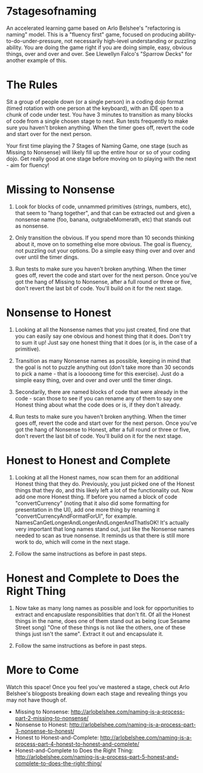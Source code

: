 # 7stagesofnaming
An accelerated learning game based on Arlo Belshee's "refactoring is naming" model. This is a "fluency first" game, focused on producing ability-to-do-under-pressure, not necessarily high-level understanding or puzzling ability. You are doing the game right if you are doing simple, easy, obvious things, over and over and over. See Llewellyn Falco's "Sparrow Decks" for another example of this.

# The Rules

Sit a group of people down (or a single person) in a coding dojo format (timed rotation with one person at the keyboard), with an IDE open to a chunk of code under test. You have 3 minutes to transition as many blocks of code from a single chosen stage to next. Run tests frequently to make sure you haven't broken anything. When the timer goes off, revert the code and start over for the next person.

Your first time playing the 7 Stages of Naming Game, one stage (such as Missing to Nonsense) will likely fill up the entire hour or so of your coding dojo. Get really good at one stage before moving on to playing with the next - aim for fluency!

# Missing to Nonsense

1. Look for blocks of code, unnammed primitives (strings, numbers, etc), that seem to "hang together", and that can be extracted out and given a nonsense name (foo, banana, outgrabeMomerath, etc) that stands out as nonsense. 

2. Only transition the obvious. If you spend more than 10 seconds thinking about it, move on to something else more obvious. The goal is fluency, not puzzling out your options. Do a simple easy thing over and over and over until the timer dings.

3. Run tests to make sure you haven't broken anything. When the timer goes off, revert the code and start over for the next person. Once you've got the hang of Missing to Nonsense, after a full round or three or five, don't revert the last bit of code. You'll build on it for the next stage.

# Nonsense to Honest

1. Looking at all the Nonsense names that you just created, find one that you can easily say one obvious and honest thing that it does. Don't try to sum it up! Just say one honest thing that it does (or is, in the case of a primitive).

2. Transition as many Nonsense names as possible, keeping in mind that the goal is not to puzzle anything out (don't take more than 30 seconds to pick a name - that is a looooong time for this exercise). Just do a simple easy thing, over and over and over until the timer dings.

3. Secondarily, there are named blocks of code that were already in the code - scan those to see if you can rename any of them to say one Honest thing about what the code does or is, if they don't already.

4. Run tests to make sure you haven't broken anything. When the timer goes off, revert the code and start over for the next person. Once you've got the hang of Nonsense to Honest, after a full round or three or five, don't revert the last bit of code. You'll build on it for the next stage.

# Honest to Honest and Complete

1. Looking at all the Honest names, now scan them for an additional Honest thing that they do. Previously, you just picked one of the Honest things that they do, and this likely left a lot of the functionality out. Now add one more Honest thing. If before you named a block of code "convertCurrency" (noting that it also did some formatting for presentation in the UI), add one more thing by renaming it "convertCurrencyAndFormatForUI", for example. NamesCanGetLongerAndLongerAndLongerAndThatIsOK! It's actually very important that long names stand out, just like the Nonsense names needed to scan as true nonsense. It reminds us that there is still more work to do, which will come in the next stage.

2. Follow the same instructions as before in past steps.

# Honest and Complete to Does the Right Thing

1. Now take as many long names as possible and look for opportunities to extract and encapuslate responsiblities that don't fit. Of all the Honest things in the name, does one of them stand out as being (cue Sesame Street song) "One of these things is not like the others, one of these things just isn't the same". Extract it out and encapsulate it.

2. Follow the same instructions as before in past steps.

# More to Come

Watch this space! Once you feel you've mastered a stage, check out Arlo Belshee's blogposts breaking down each stage and revealing things you may not have though of.

* Missing to Nonsense: http://arlobelshee.com/naming-is-a-process-part-2-missing-to-nonsense/
* Nonsense to Honest: http://arlobelshee.com/naming-is-a-process-part-3-nonsense-to-honest/
* Honest to Honest-and-Complete: http://arlobelshee.com/naming-is-a-process-part-4-honest-to-honest-and-complete/
* Honest-and-Complete to Does the Right Thing: http://arlobelshee.com/naming-is-a-process-part-5-honest-and-complete-to-does-the-right-thing/


